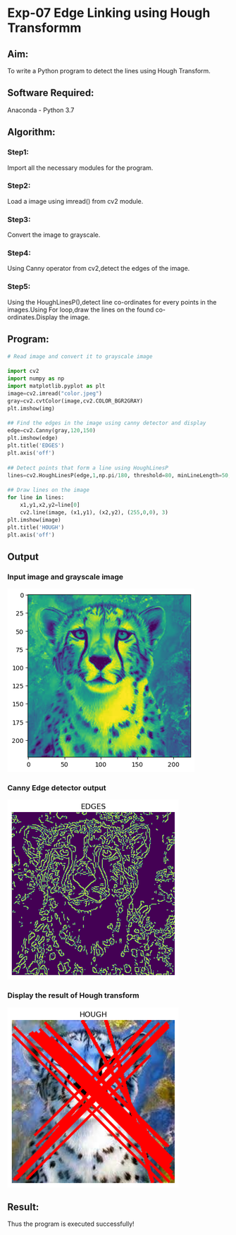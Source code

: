 # Exp-07 Edge Linking using Hough Transformm
## Aim:
To write a Python program to detect the lines using Hough Transform.

## Software Required:
Anaconda - Python 3.7

## Algorithm:
### Step1:

Import all the necessary modules for the program.
### Step2:

Load a image using imread() from cv2 module.
### Step3:

Convert the image to grayscale.
### Step4:

Using Canny operator from cv2,detect the edges of the image.
### Step5:

Using the HoughLinesP(),detect line co-ordinates for every points in the images.Using For loop,draw the lines on the found co-ordinates.Display the image.

## Program:
```py
# Read image and convert it to grayscale image

import cv2
import numpy as np
import matplotlib.pyplot as plt
image=cv2.imread("color.jpeg")
gray=cv2.cvtColor(image,cv2.COLOR_BGR2GRAY)
plt.imshow(img)

## Find the edges in the image using canny detector and display
edge=cv2.Canny(gray,120,150)
plt.imshow(edge) 
plt.title('EDGES') 
plt.axis('off')

## Detect points that form a line using HoughLinesP
lines=cv2.HoughLinesP(edge,1,np.pi/180, threshold=80, minLineLength=50,maxLineGap=250)

## Draw lines on the image
for line in lines:
    x1,y1,x2,y2=line[0]
    cv2.line(image, (x1,y1), (x2,y2), (255,0,0), 3)
plt.imshow(image)
plt.title('HOUGH')
plt.axis('off')

```
## Output

### Input image and grayscale image
![output](image-3.png)

### Canny Edge detector output
![output](image-4.png)

### Display the result of Hough transform
![output](image-2.png)

## Result:
Thus the program is executed successfully!
